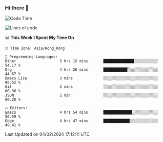 ### Hi there 👋

<!--
**nicehiro/nicehiro** is a ✨ _special_ ✨ repository because its `README.md` (this file) appears on your GitHub profile.

Here are some ideas to get you started:

- 🔭 I’m currently working on ...
- 🌱 I’m currently learning ...
- 👯 I’m looking to collaborate on ...
- 🤔 I’m looking for help with ...
- 💬 Ask me about ...
- 📫 How to reach me: ...
- 😄 Pronouns: ...
- ⚡ Fun fact: ...
-->

<!--START_SECTION:waka-->
![Code Time](http://img.shields.io/badge/Code%20Time-215%20hrs%2010%20mins-blue)

![Lines of code](https://img.shields.io/badge/From%20Hello%20World%20I%27ve%20Written-2.6%20million%20lines%20of%20code-blue)

📊 **This Week I Spent My Time On** 

```text
🕑︎ Time Zone: Asia/Hong_Kong

💬 Programming Languages: 
Other                    5 hrs 15 mins       ██████████████░░░░░░░░░░░   54.17 % 
Org                      4 hrs 20 mins       ███████████░░░░░░░░░░░░░░   44.67 % 
Emacs Lisp               3 mins              ░░░░░░░░░░░░░░░░░░░░░░░░░   00.52 % 
Git                      2 mins              ░░░░░░░░░░░░░░░░░░░░░░░░░   00.36 % 
JSON                     1 min               ░░░░░░░░░░░░░░░░░░░░░░░░░   00.28 % 

🔥 Editors: 
Emacs                    4 hrs 54 mins       █████████████░░░░░░░░░░░░   50.59 % 
Edge                     4 hrs 47 mins       ████████████░░░░░░░░░░░░░   49.41 % 
```


 Last Updated on 04/02/2024 17:12:11 UTC
<!--END_SECTION:waka-->

